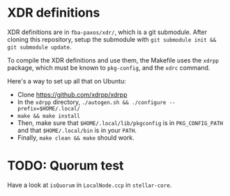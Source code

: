 # XDR definitions

XDR definitions are in `fba-paxos/xdr/`, which is a git submodule.
After cloning this repository, setup the submodule with `git submodule init && git submodule update`.

To compile the XDR definitions and use them, the Makefile uses the `xdrpp` package, which must be known to `pkg-config`, and the `xdrc` command.

Here's a way to set up all that on Ubuntu:
* Clone https://github.com/xdrpp/xdrpp
* In the `xdrpp` directory, `./autogen.sh && ./configure --prefix=$HOME/.local/`
* `make && make install`
* Then, make sure that `$HOME/.local/lib/pkgconfig` is in `PKG_CONFIG_PATH` and that `$HOME/.local/bin` is in your `PATH`.
* Finally, `make clean && make` should work.

# TODO: Quorum test

Have a look at `isQuorum` in `LocalNode.ccp` in `stellar-core`.
